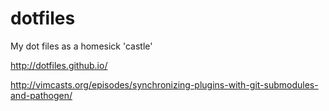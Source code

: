 dotfiles
========

My dot files as a homesick 'castle'

http://dotfiles.github.io/

http://vimcasts.org/episodes/synchronizing-plugins-with-git-submodules-and-pathogen/
